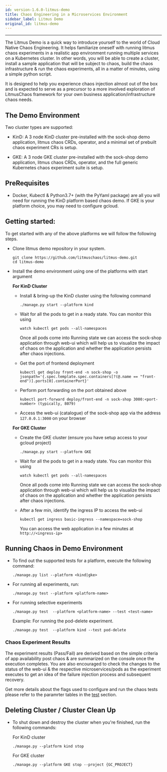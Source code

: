 ```yaml
---
id: version-1.6.0-litmus-demo
title: Chaos Engineering in a Microservices Environment
sidebar_label: Litmus Demo
original_id: litmus-demo
---
```

------

The Litmus Demo is a quick way to introduce yourself to the world of Cloud Native Chaos Engineering. It helps familiarize 
oneself with running litmus chaos experiments in a realistic app environment running multiple services on a Kubernetes cluster. 
In other words, you will be able to create a cluster, install a sample application that will be subject to chaos, build the 
chaos infrastructure & run the chaos experiments, all in a matter of minutes, using a simple python script. 

It is designed to help you experience chaos injection almost out of the box and is expected to serve as a precursor to a 
more involved exploration of LitmusChaos framework for your own business application/infrastructure chaos needs.


## The Demo Environment

Two cluster types are supported: 

- KinD:  A 3 node KinD cluster pre-installed with the sock-shop demo application, litmus chaos CRDs, operator, and a minimal 
  set of prebuilt chaos experiment CRs is setup. 

- GKE: A 3 node GKE cluster pre-installed with the sock-shop demo application, litmus chaos CRDs, operator, and the full generic 
  Kubernetes chaos experiment suite is setup. 


## PreRequisites

- Docker, Kubectl & Python3.7+ (with the PyYaml package) are all you will need for running the KinD platform based chaos demo. 
  If GKE is your platform choice, you may need to configure gcloud.


## Getting started:

To get started with any of the above platforms we will follow the following steps.

- Clone litmus demo repository in your system.

  ```
  git clone https://github.com/litmuschaos/litmus-demo.git
  cd litmus-demo
  ```

- Install the demo environment using one of the platforms with start argument

  **For KinD Cluster** 

  - Install & bring-up the KinD cluster using the following command

    ```
    ./manage.py start --platform kind
    ```

  - Wait for all the pods to get in a ready state. You can monitor this using


    ```
    watch kubectl get pods --all-namespaces
    ```

    Once all pods come into Running state we can access the sock-shop application through web-ui which will help us to 
    visualize the impact of chaos on the application and whether the application persists after chaos injections. 

  - Get the port of frontend deployment

    ```
    kubectl get deploy front-end -n sock-shop -o jsonpath='{.spec.template.spec.containers[?(@.name == "front-end")].ports[0].containerPort}'
    ```

  - Perform port forwarding on the port obtained above

    ```
    kubectl port-forward deploy/front-end -n sock-shop 3000:<port-number> (typically, 8079)
    ```


  - Access the web-ui (catalogue) of the sock-shop app via the address `127.0.0.1:3000` on your browser

  **For GKE Cluster** 

  - Create the GKE cluster (ensure you have setup access to your gcloud project)

    ```
    ./manage.py start --platform GKE
    ```

  - Wait for all the pods to get in a ready state. You can monitor this using


    ```
    watch kubectl get pods --all-namespaces
    ```

    Once all pods come into Running state we can access the sock-shop application through web-ui which will help us to 
    visualize the impact of chaos on the application and whether the application persists after chaos injections. 

  - After a few min, identify the ingress IP to access the web-ui

    ```
    kubectl get ingress basic-ingress --namespace=sock-shop
    ```

    You can access the web application in a few minutes at `http://<ingress-ip>`

## Running Chaos in Demo Environment 

- To find out the supported tests for a platform, execute the following command: 

  ```
  ./manage.py list --platform <kind|gke>
  ```

- For running all experiments, run: 


  ```
  ./manage.py test --platform <platform-name>
  ```

- For running selective experiments  


  ```
  ./manage.py test  --platform <platform-name> --test <test-name>
  ```


  Example: For running the pod-delete experiment.

  ```
  ./manage.py test  --platform kind --test pod-delete 
  ```

### Chaos Experiment Results

The experiment results (Pass/Fail) are derived based on the simple criteria of app availability post chaos & are summarized 
on the console once the execution completes. You are also encouraged to check the changes to the status of the web-ui & the 
respective microservices/pods as the experiment executes to get an idea of the failure injection process and subsequent recovery. 

Get more details about the flags used to configure and run the chaos tests please refer to the paramrter tables in the 
[test](https://github.com/litmuschaos/litmus-demo#test) section. 

## Deleting Cluster / Cluster Clean Up 

- To shut down and destroy the cluster when you're finished, run the following commands: 

  For KinD cluster

  ```
  ./manage.py --platform kind stop
  ```

  For GKE cluster

  ```
  ./manage.py --platform GKE stop --project {GC_PROJECT}
  ```
